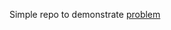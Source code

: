 Simple repo to demonstrate [problem](https://github.com/cypress-io/cypress/issues/22681#issuecomment-1185091914)
